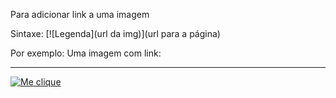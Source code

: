 Para adicionar link a uma imagem

Sintaxe: \[\![Legenda\](url da img)\](url para a página)  

Por exemplo: Uma imagem com link:  

---   

[![Me clique ](http://i.imgur.com/hRLuez2.png)](https://youtube.com)

